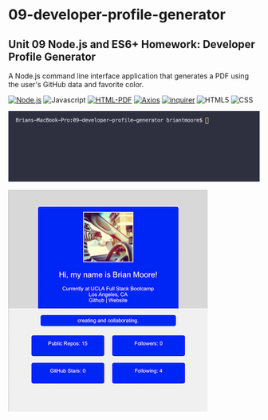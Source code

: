 # 09-developer-profile-generator
## Unit 09 Node.js and ES6+ Homework: Developer Profile Generator

A Node.js command line interface application that generates a PDF using the user's GitHub data and favorite color. 

[![Node.js](https://img.shields.io/badge/Node.js-green)](https://nodejs.org)
![Javascript](https://img.shields.io/badge/Javascript-yellow)
[![HTML-PDF](https://img.shields.io/badge/Node%20HTML%20PDF-red)](https://github.com/marcbachmann/node-html-pdf)
[![Axios](https://img.shields.io/badge/Axios-black)](https://github.com/axios/axios)
[![inquirer](https://img.shields.io/badge/inquirer-yellow)](https://github.com/SBoudrias/Inquirer.js/)
![HTML5](https://img.shields.io/badge/HTML5-orange)
![CSS](https://img.shields.io/badge/CSS-blue)

![CLI Screenshot](images/09-profile-generator-sc-orig-low-opt.gif)  

![PDF Screenshot](images/09-profile-gen-sc2.2.png)